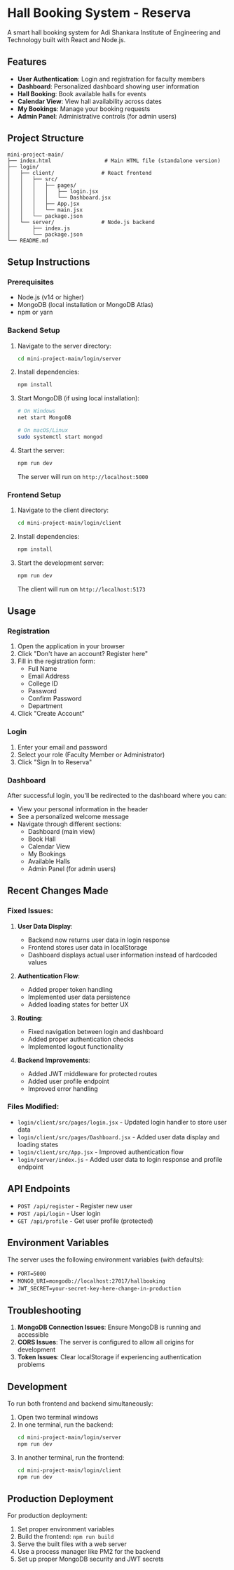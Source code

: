# Hall Booking System - Reserva

A smart hall booking system for Adi Shankara Institute of Engineering and Technology built with React and Node.js.

## Features

- **User Authentication**: Login and registration for faculty members
- **Dashboard**: Personalized dashboard showing user information
- **Hall Booking**: Book available halls for events
- **Calendar View**: View hall availability across dates
- **My Bookings**: Manage your booking requests
- **Admin Panel**: Administrative controls (for admin users)

## Project Structure

```
mini-project-main/
├── index.html                 # Main HTML file (standalone version)
├── login/
│   ├── client/               # React frontend
│   │   ├── src/
│   │   │   ├── pages/
│   │   │   │   ├── login.jsx
│   │   │   │   └── Dashboard.jsx
│   │   │   ├── App.jsx
│   │   │   └── main.jsx
│   │   └── package.json
│   └── server/               # Node.js backend
│       ├── index.js
│       └── package.json
└── README.md
```

## Setup Instructions

### Prerequisites

- Node.js (v14 or higher)
- MongoDB (local installation or MongoDB Atlas)
- npm or yarn

### Backend Setup

1. Navigate to the server directory:
   ```bash
   cd mini-project-main/login/server
   ```

2. Install dependencies:
   ```bash
   npm install
   ```

3. Start MongoDB (if using local installation):
   ```bash
   # On Windows
   net start MongoDB
   
   # On macOS/Linux
   sudo systemctl start mongod
   ```

4. Start the server:
   ```bash
   npm run dev
   ```

   The server will run on `http://localhost:5000`

### Frontend Setup

1. Navigate to the client directory:
   ```bash
   cd mini-project-main/login/client
   ```

2. Install dependencies:
   ```bash
   npm install
   ```

3. Start the development server:
   ```bash
   npm run dev
   ```

   The client will run on `http://localhost:5173`

## Usage

### Registration

1. Open the application in your browser
2. Click "Don't have an account? Register here"
3. Fill in the registration form:
   - Full Name
   - Email Address
   - College ID
   - Password
   - Confirm Password
   - Department
4. Click "Create Account"

### Login

1. Enter your email and password
2. Select your role (Faculty Member or Administrator)
3. Click "Sign In to Reserva"

### Dashboard

After successful login, you'll be redirected to the dashboard where you can:
- View your personal information in the header
- See a personalized welcome message
- Navigate through different sections:
  - Dashboard (main view)
  - Book Hall
  - Calendar View
  - My Bookings
  - Available Halls
  - Admin Panel (for admin users)

## Recent Changes Made

### Fixed Issues:

1. **User Data Display**: 
   - Backend now returns user data in login response
   - Frontend stores user data in localStorage
   - Dashboard displays actual user information instead of hardcoded values

2. **Authentication Flow**:
   - Added proper token handling
   - Implemented user data persistence
   - Added loading states for better UX

3. **Routing**:
   - Fixed navigation between login and dashboard
   - Added proper authentication checks
   - Implemented logout functionality

4. **Backend Improvements**:
   - Added JWT middleware for protected routes
   - Added user profile endpoint
   - Improved error handling

### Files Modified:

- `login/client/src/pages/login.jsx` - Updated login handler to store user data
- `login/client/src/pages/Dashboard.jsx` - Added user data display and loading states
- `login/client/src/App.jsx` - Improved authentication flow
- `login/server/index.js` - Added user data to login response and profile endpoint

## API Endpoints

- `POST /api/register` - Register new user
- `POST /api/login` - User login
- `GET /api/profile` - Get user profile (protected)

## Environment Variables

The server uses the following environment variables (with defaults):
- `PORT=5000`
- `MONGO_URI=mongodb://localhost:27017/hallbooking`
- `JWT_SECRET=your-secret-key-here-change-in-production`

## Troubleshooting

1. **MongoDB Connection Issues**: Ensure MongoDB is running and accessible
2. **CORS Issues**: The server is configured to allow all origins for development
3. **Token Issues**: Clear localStorage if experiencing authentication problems

## Development

To run both frontend and backend simultaneously:

1. Open two terminal windows
2. In one terminal, run the backend:
   ```bash
   cd mini-project-main/login/server
   npm run dev
   ```
3. In another terminal, run the frontend:
   ```bash
   cd mini-project-main/login/client
   npm run dev
   ```

## Production Deployment

For production deployment:

1. Set proper environment variables
2. Build the frontend: `npm run build`
3. Serve the built files with a web server
4. Use a process manager like PM2 for the backend
5. Set up proper MongoDB security and JWT secrets

